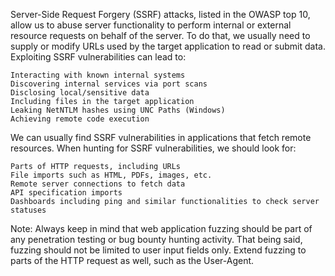 Server-Side Request Forgery (SSRF) attacks, listed in the OWASP top 10, allow us to abuse server functionality to perform 
internal or external resource requests on behalf of the server. 
To do that, we usually need to supply or modify URLs used by the target application to read or submit data.
Exploiting SSRF vulnerabilities can lead to:

    Interacting with known internal systems
    Discovering internal services via port scans
    Disclosing local/sensitive data
    Including files in the target application
    Leaking NetNTLM hashes using UNC Paths (Windows)
    Achieving remote code execution

We can usually find SSRF vulnerabilities in applications that fetch remote resources.
When hunting for SSRF vulnerabilities, we should look for:


    Parts of HTTP requests, including URLs
    File imports such as HTML, PDFs, images, etc.
    Remote server connections to fetch data
    API specification imports
    Dashboards including ping and similar functionalities to check server statuses

Note: Always keep in mind that web application fuzzing should be part of any penetration testing or bug bounty hunting activity. 
That being said, fuzzing should not be limited to user input fields only. 
Extend fuzzing to parts of the HTTP request as well, such as the User-Agent.
